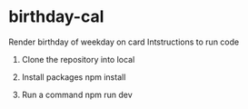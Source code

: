 # birthday-cal
Render birthday of weekday on card
Intstructions to run code 

1. Clone the repository into local 
2. Install packages 
	npm install

3. Run a command
	npm run dev 
